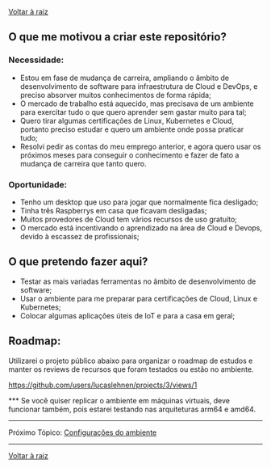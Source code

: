 [Voltar à raiz](../README.md)

## O que me motivou a criar este repositório?

### Necessidade:

- Estou em fase de mudança de carreira, ampliando o âmbito de desenvolvimento de software para infraestrutura de Cloud e DevOps, e preciso absorver muitos conhecimentos de forma rápida;
- O mercado de trabalho está aquecido, mas precisava de um ambiente para exercitar tudo o que quero aprender sem gastar muito para tal;
- Quero tirar algumas certificações de Linux, Kubernetes e Cloud, portanto preciso estudar e quero um ambiente onde possa praticar tudo;
- Resolvi pedir as contas do meu emprego anterior, e agora quero usar os próximos meses para conseguir o conhecimento e fazer de fato a mudança de carreira que tanto quero.
### Oportunidade:

- Tenho um desktop que uso para jogar que normalmente fica desligado;
- Tinha três Raspberrys em casa que ficavam desligadas;
- Muitos provedores de Cloud tem vários recursos de uso gratuíto;
- O mercado está incentivando o aprendizado na área de Cloud e Devops, devido à escassez de profissionais;

## O que pretendo fazer aqui?

- Testar as mais variadas ferramentas no âmbito de desenvolvimento de software;
- Usar o ambiente para me preparar para certificações de Cloud, Linux e Kubernetes;
- Colocar algumas aplicações úteis de IoT e para a casa em geral;

## Roadmap:

Utilizarei o projeto público abaixo para organizar o roadmap de estudos e manter os reviews de recursos que foram testados ou estão no ambiente. 

https://github.com/users/lucaslehnen/projects/3/views/1

*** Se você quiser replicar o ambiente em máquinas virtuais, deve funcionar também, pois estarei testando nas arquiteturas arm64 e amd64.

---

Próximo Tópico: [Configurações do ambiente](config.md)

---
[Voltar à raiz](../README.md)